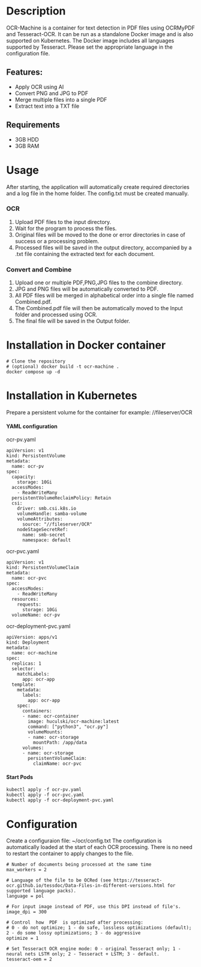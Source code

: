 
# Description
OCR-Machine is a container for text detection in PDF files using OCRMyPDF and Tesseract-OCR.
It can be run as a standalone Docker image and is also supported on Kubernetes.
The Docker image includes all languages supported by Tesseract. Please set the appropriate language in the configuration file.

## Features:
- Apply OCR using AI
- Convert PNG and JPG to PDF
- Merge multiple files into a single PDF
- Extract text into a TXT file

## Requirements
- 3GB HDD
- 3GB RAM

# Usage
After starting, the application will automatically create required directories and a log file in the home folder.
The config.txt must be created manually.

### OCR
1. Upload PDF files to the input directory.
2. Wait for the program to process the files.
3. Original files will be moved to the done or error directories in case of success or a processing problem.
4. Processed files will be saved in the output directory, accompanied by a .txt file containing the extracted text for each document.

### Convert and Combine
1. Upload one or multiple PDF,PNG,JPG files to the combine directory.
2. JPG and PNG files will be automatically converted to PDF.
3. All PDF files will be merged in alphabetical order into a single file named Combined.pdf.
4. The Combined.pdf file will then be automatically moved to the Input folder and processed using OCR.
5. The final file will be saved in the Output folder.

# Installation in Docker container
```
# Clone the repository
# (optional) docker build -t ocr-machine .
docker compose up -d
```
# Installation in Kubernetes
Prepare a persistent volume for the container for example: //fileserver/OCR
#### YAML configuration
ocr-pv.yaml
```
apiVersion: v1
kind: PersistentVolume
metadata:
  name: ocr-pv
spec:
  capacity:
    storage: 10Gi
  accessModes:
    - ReadWriteMany
  persistentVolumeReclaimPolicy: Retain
  csi:
    driver: smb.csi.k8s.io
    volumeHandle: samba-volume
    volumeAttributes:
      source: "//fileserver/OCR"
    nodeStageSecretRef:
      name: smb-secret
      namespace: default
```
ocr-pvc.yaml
```
apiVersion: v1
kind: PersistentVolumeClaim
metadata:
  name: ocr-pvc
spec:
  accessModes:
    - ReadWriteMany
  resources:
    requests:
      storage: 10Gi
  volumeName: ocr-pv
```
ocr-deployment-pvc.yaml
```
apiVersion: apps/v1
kind: Deployment
metadata:
  name: ocr-machine
spec:
  replicas: 1
  selector:
    matchLabels:
      app: ocr-app
  template:
    metadata:
      labels:
        app: ocr-app
    spec:
      containers:
      - name: ocr-container
        image: huculski/ocr-machine:latest
        command: ["python3", "ocr.py"]
        volumeMounts:
        - name: ocr-storage
          mountPath: /app/data
      volumes:
      - name: ocr-storage
        persistentVolumeClaim:
          claimName: ocr-pvc
```
#### Start Pods
```
kubectl apply -f ocr-pv.yaml
kubectl apply -f ocr-pvc.yaml  
kubectl apply -f ocr-deployment-pvc.yaml
```

# Configuration
Create a configuraion file: ~/ocr/config.txt
The configuration is automatically loaded at the start of each OCR processing. There is no need to restart the container to apply changes to the file.
```
# Number of documents being processed at the same time
max_workers = 2

# Language of the file to be OCRed (see https://tesseract-ocr.github.io/tessdoc/Data-Files-in-different-versions.html for supported language packs).
language = pol

# For input image instead of PDF, use this DPI instead of file's.
image_dpi = 300

# Control  how  PDF  is optimized after processing:
# 0 - do not optimize; 1 - do safe, lossless optimizations (default); 2 - do some lossy optimizations; 3 - do aggressive
optimize = 1

# Set Tesseract OCR engine mode: 0 - original Tesseract only; 1 - neural nets LSTM only; 2 - Tesseract + LSTM; 3 - default.
tesseract-oem = 2
```
